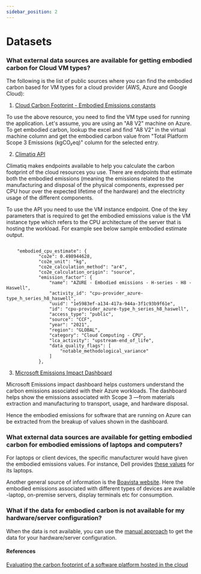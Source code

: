 ```yaml
---
sidebar_position: 2
---
```



# Datasets

### What external data sources are available for getting embodied carbon for Cloud VM types?​

The following is the list of public sources where you can find the embodied carbon based for VM types for a cloud provider (AWS, Azure and Google Cloud):

1. [Cloud Carbon Footprint - Embodied Emissions constants](https://docs.google.com/spreadsheets/d/1k-6JtneEu4E9pXQ9QMCXAfyntNJl8MnV2YzO4aKHh-0/edit#gid=0)

To use the above resource, you need to find the VM type used for running the application. Let's assume, you are using an "A8 V2" machine on Azure. To get embodied carbon, lookup the excel and find "A8 V2" in the virtual machine column and get the embodied carbon value from "Total Platform Scope 3 Emissions (kgCO₂eq)" column for the selected entry.

2. [Climatiq API](https://www.climatiq.io/docs#cloud-computing)

Climatiq makes endpoints available to help you calculate the carbon footprint of the cloud resources you use. There are endpoints that estimate both the embodied emissions (meaning the emissions related to the manufacturing and disposal of the physical components, expressed per CPU hour over the expected lifetime of the hardware) and the electricity usage of the different components.

To use the API you need to use the VM instance endpoint. One of the key parameters that is required to get the embodied emissions value is the VM instance type which refers to the CPU architecture of the server that is hosting the workload. For example see below sample embodied estimate output.

~~~

    "embodied_cpu_estimate": {
            "co2e": 0.498944628,
            "co2e_unit": "kg",
            "co2e_calculation_method": "ar4",
            "co2e_calculation_origin": "source",
            "emission_factor": {
                "name": "AZURE - Embodied emissions - H-series - H8 - Haswell",
                "activity_id": "cpu-provider_azure-type_h_series_h8_haswell",
                "uuid": "1e5983ef-a134-417a-944a-3f1c93b9f61e",
                "id": "cpu-provider_azure-type_h_series_h8_haswell",
                "access_type": "public",
                "source": "CCF",
                "year": "2021",
                "region": "GLOBAL",
                "category": "Cloud Computing - CPU",
                "lca_activity": "upstream-end_of_life",
                "data_quality_flags": [
                    "notable_methodological_variance"
                ]
            },
~~~

3. [Microsoft Emissions Impact Dashboard](https://azure.microsoft.com/en-us/blog/empowering-cloud-sustainability-with-the-microsoft-emissions-impact-dashboard/)

Microsoft Emissions impact dashboard helps customers understand the carbon emissions associated with their Azure workloads. The dashboard helps show the emissions associated with Scope 3 —from materials extraction and manufacturing to transport, usage, and hardware disposal.

Hence the embodied emissions for  software that are running on Azure can be extracted from the breakup of values shown in the dashboard.  


### What external data sources are available for getting embodied carbon for embodied emissions of laptops and computers?​

For laptops or client devices, the specific manufacturer would have given the embodied emissions values. For instance, Dell provides [these values](https://i.dell.com/sites/content/corporate/corp-comm/en/Documents/dell-laptop-carbon-footprint-whitepaper.pdf) for its laptops. 

Another general source of information is the [Boavista website](https://dataviz.boavizta.org/). Here the embodied emissions associated with different types of devices are available -laptop, on-premise servers, display terminals etc for consumption.


### What if the data for embodied carbon is not available for my hardware/server configuration?​

When the data is not available, you can use the [manual approach](https://sci-data.greensoftware.foundation/M/ManualEmbodiedLookupProcess) to get the data for your hardware/server configuration.

#### References

[Evaluating the carbon footprint of a software platform hosted in the cloud](https://medium.com/teads-engineering/evaluating-the-carbon-footprint-of-a-software-platform-hosted-in-the-cloud-e716e14e060c)